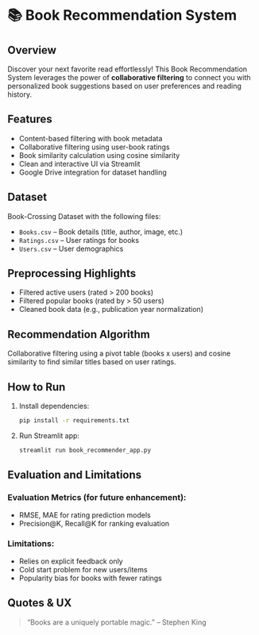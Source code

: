 
# 📚 Book Recommendation System

## Overview
Discover your next favorite read effortlessly! This Book Recommendation System leverages the power of **collaborative filtering** to connect you with personalized book suggestions based on user preferences and reading history.

## Features
- Content-based filtering with book metadata
- Collaborative filtering using user-book ratings
- Book similarity calculation using cosine similarity
- Clean and interactive UI via Streamlit
- Google Drive integration for dataset handling

## Dataset
Book-Crossing Dataset with the following files:
- `Books.csv` – Book details (title, author, image, etc.)
- `Ratings.csv` – User ratings for books
- `Users.csv` – User demographics

## Preprocessing Highlights
- Filtered active users (rated > 200 books)
- Filtered popular books (rated by > 50 users)
- Cleaned book data (e.g., publication year normalization)

## Recommendation Algorithm
Collaborative filtering using a pivot table (books x users) and cosine similarity to find similar titles based on user ratings.

## How to Run
1. Install dependencies:
    ```bash
    pip install -r requirements.txt
    ```
2. Run Streamlit app:
    ```bash
    streamlit run book_recommender_app.py
    ```

## Evaluation and Limitations
### Evaluation Metrics (for future enhancement):
- RMSE, MAE for rating prediction models
- Precision@K, Recall@K for ranking evaluation

### Limitations:
- Relies on explicit feedback only
- Cold start problem for new users/items
- Popularity bias for books with fewer ratings

## Quotes & UX
> “Books are a uniquely portable magic.” – Stephen King



